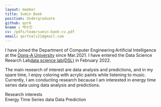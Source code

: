 ```yaml
---
layout: member
title: Sumin Baek
position: Undergraduate
github: qor6
kname : 백수민
cv: /pdfs/team/sumin-baek-cv.pdf
email: qortnals21@gmail.com
---
```


I have joined the Department of Computer Engineering·Artificial Intelligence at the [Dong-A University](https://english.donga.ac.kr/sites/english/index.do) since Mar.2021.
I have entered the Data Science Reearch Lab[data science lab(DSL)](https://www.datasciencelabs.org/) in February 2022.

The main research of interest are data analysis and predictions, and in my spare time, I enjoy coloring with acrylic paints while listening to music. Currently, I am conducting research because I am interested in energy time series data using data analysis and predictions.


<div class="head">Research interests</div>
<span class="badge badge-info">Energy Time Series data</span>
<span class="badge badge-danger">Data Prediction</span>
